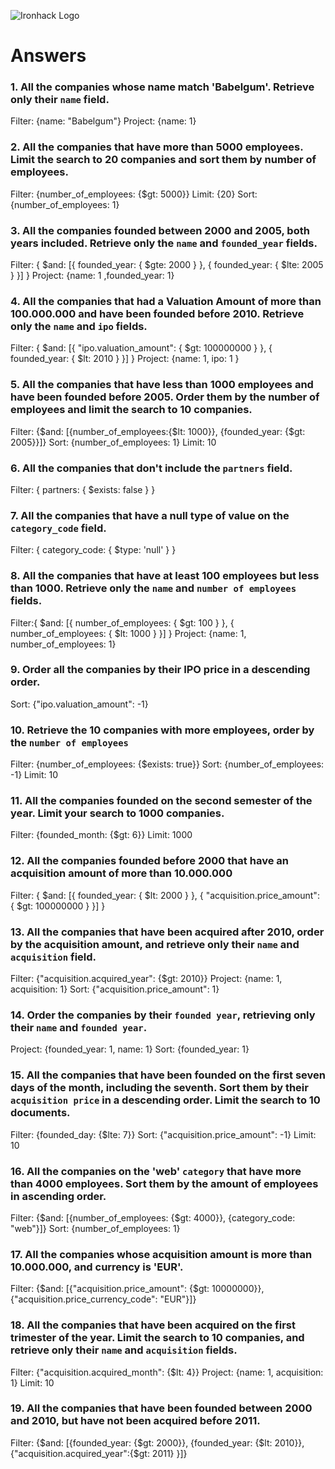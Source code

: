 ![Ironhack Logo](https://i.imgur.com/1QgrNNw.png)

# Answers

### 1. All the companies whose name match 'Babelgum'. Retrieve only their `name` field.
Filter: {name: "Babelgum"}
Project: {name: 1}
<!-- Your Code Goes Here -->

### 2. All the companies that have more than 5000 employees. Limit the search to 20 companies and sort them by **number of employees**.
Filter: {number_of_employees: {$gt: 5000}}
Limit: {20}
Sort: {number_of_employees: 1}

<!-- Your Code Goes Here -->

### 3. All the companies founded between 2000 and 2005, both years included. Retrieve only the `name` and `founded_year` fields.
Filter: { $and: [{ founded_year: { $gte: 2000 } }, { founded_year: { $lte: 2005 } }] }
Project: {name: 1 ,founded_year: 1}

<!-- Your Code Goes Here -->

### 4. All the companies that had a Valuation Amount of more than 100.000.000 and have been founded before 2010. Retrieve only the `name` and `ipo` fields.
Filter: { $and: [{ "ipo.valuation_amount": { $gt: 100000000 } }, { founded_year: { $lt: 2010 } }] }
Project: {name: 1, ipo: 1 }

<!-- Your Code Goes Here -->

### 5. All the companies that have less than 1000 employees and have been founded before 2005. Order them by the number of employees and limit the search to 10 companies.
Filter: {$and: [{number_of_employees:{$lt: 1000}}, {founded_year: {$gt: 2005}}]}
Sort: {number_of_employees: 1}
Limit: 10

<!-- Your Code Goes Here -->

### 6. All the companies that don't include the `partners` field.
Filter: { partners: { $exists: false } }

<!-- Your Code Goes Here -->

### 7. All the companies that have a null type of value on the `category_code` field.
Filter: { category_code: { $type: 'null' } } 

<!-- Your Code Goes Here -->

### 8. All the companies that have at least 100 employees but less than 1000. Retrieve only the `name` and `number of employees` fields.
Filter:{ $and: [{ number_of_employees: { $gt: 100 } }, { number_of_employees: { $lt: 1000 } }] } 
Project: {name: 1, number_of_employees: 1}

<!-- Your Code Goes Here -->

### 9. Order all the companies by their IPO price in a descending order.
Sort: {"ipo.valuation_amount": -1}

<!-- Your Code Goes Here -->

### 10. Retrieve the 10 companies with more employees, order by the `number of employees`
Filter: {number_of_employees: {$exists: true}}
Sort: {number_of_employees: -1}
Limit: 10

<!-- Your Code Goes Here -->

### 11. All the companies founded on the second semester of the year. Limit your search to 1000 companies.
Filter: {founded_month: {$gt: 6}}
Limit: 1000

<!-- Your Code Goes Here -->

### 12. All the companies founded before 2000 that have an acquisition amount of more than 10.000.000
Filter: { $and: [{ founded_year: { $lt: 2000 } }, { "acquisition.price_amount": { $gt: 100000000 } }] }

<!-- Your Code Goes Here -->

### 13. All the companies that have been acquired after 2010, order by the acquisition amount, and retrieve only their `name` and `acquisition` field.
Filter: {"acquisition.acquired_year": {$gt: 2010}}
Project: {name: 1, acquisition: 1}
Sort: {"acquisition.price_amount": 1}

<!-- Your Code Goes Here -->

### 14. Order the companies by their `founded year`, retrieving only their `name` and `founded year`.
Project: {founded_year: 1, name: 1}
Sort: {founded_year: 1}


<!-- Your Code Goes Here -->

### 15. All the companies that have been founded on the first seven days of the month, including the seventh. Sort them by their `acquisition price` in a descending order. Limit the search to 10 documents.
Filter: {founded_day: {$lte: 7}}
Sort: {"acquisition.price_amount": -1}
Limit: 10

<!-- Your Code Goes Here -->

### 16. All the companies on the 'web' `category` that have more than 4000 employees. Sort them by the amount of employees in ascending order.
Filter: {$and: [{number_of_employees: {$gt: 4000}}, {category_code: "web"}]}
Sort: {number_of_employees: 1}

<!-- Your Code Goes Here -->

### 17. All the companies whose acquisition amount is more than 10.000.000, and currency is 'EUR'.
Filter: {$and: [{"acquisition.price_amount": {$gt: 10000000}}, {"acquisition.price_currency_code": "EUR"}]}

<!-- Your Code Goes Here -->

### 18. All the companies that have been acquired on the first trimester of the year. Limit the search to 10 companies, and retrieve only their `name` and `acquisition` fields.
Filter: {"acquisition.acquired_month": {$lt: 4}}
Project: {name: 1, acquisition: 1}
Limit: 10

<!-- Your Code Goes Here -->

### 19. All the companies that have been founded between 2000 and 2010, but have not been acquired before 2011.
Filter: {$and: [{founded_year: {$gt: 2000}}, {founded_year: {$lt: 2010}}, {"acquisition.acquired_year":{$gt: 2011} }]}
<!-- Your Code Goes Here -->
